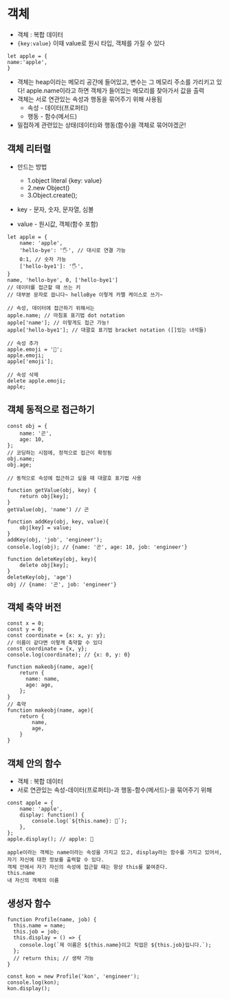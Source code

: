 # 객체
- 객체 : 복합 데이터
- `{key:value}` 이때 value로 원시 타입, 객체를 가질 수 있다

```
let apple = {
name:'apple',
}
```
- 객체는 heap이라는 메모리 공간에 들어있고, 변수는 그 메모리 주소를 가리키고 있다! apple.name이라고 하면 객체가 들어있는 메모리를 찾아가서 값을 출력
- 객체는 서로 연관있는 속성과 행동을 묶어주기 위해 사용됨
  - 속성 - 데이터(프로퍼티)
  - 행동 - 함수(메서드)
- 밀접하게 관련있는 상태(데이터)와 행동(함수)을 객체로 묶어야겠군!

## 객체 리터럴
- 만드는 방법
  - 1.object literal {key: value}
  - 2.new Object()
  - 3.Object.create();

- key - 문자, 숫자, 문자열, 심볼
- value - 원시값, 객체(함수 포함)
  
```
let apple = {
	name: 'apple',
    'hello-bye': '🖐', // 대시로 연결 가능
    0:1, // 숫자 가능
    ['hello-bye1']: '🖐',
}
name, 'hello-bye', 0, ['hello-bye1']
// 데이터를 접근할 때 쓰는 키
// 대부분 문자로 씁니다~ helloBye 이렇게 카멜 케이스로 쓰기~

// 속성, 데이터에 접근하기 위해서는
apple.name; // 마침표 표기법 dot notation
apple['name']; // 이렇게도 접근 가능!
apple['hello-bye1']; // 대괄호 표기법 bracket notation ([]있는 녀석들)

// 속성 추가
apple.emoji = '🍎';
apple.emoji;
apple['emoji'];

// 속성 삭제
delete apple.emoji;
apple;
```

## 객체 동적으로 접근하기
```
const obj = {
	name: '곤',
    age: 10,
};
// 코딩하는 시점에, 정적으로 접근이 확정됨
obj.name;
obj.age;

// 동적으로 속성에 접근하고 싶을 때 대괄호 표기법 사용

function getValue(obj, key) {
	return obj[key];
}
getValue(obj, 'name') // 곤

function addKey(obj, key, value){
	obj[key] = value;
}
addKey(obj, 'job', 'engineer');
console.log(obj); // {name: '곤', age: 10, job: 'engineer'}

function deleteKey(obj, key){
	delete obj[key];
}
deleteKey(obj, 'age')
obj // {name: '곤', job: 'engineer'}
```

## 객체 축약 버전
```
const x = 0;
const y = 0;
const coordinate = {x: x, y: y};
// 이름이 같다면 이렇게 축약할 수 있다
const coordinate = {x, y};
console.log(coordinate); // {x: 0, y: 0}

function makeobj(name, age){
	return {
      name: name,
      age: age,
    };
}
// 축약
function makeobj(name, age){
	return {
    	name,
    	age,
    }
}
```

## 객체 안의 함수
- 객체 : 복합 데이터
- 서로 연관있는 속성-데이터(프로퍼티)-과 행동-함수(메서드)-을 묶어주기 위해
```
const apple = {
	name: 'apple',
    display: function() {
    	console.log(`${this.name}: 🍎`);
    },
};
apple.display(); // apple: 🍎

apple이라는 객체는 name이라는 속성을 가지고 있고, display라는 함수를 가지고 있어서, 자기 자신에 대한 정보를 출력할 수 있다.
객체 안에서 자기 자신의 속성에 접근할 때는 항상 this를 붙여준다.
this.name
내 자신의 객체의 이름
```

## 생성자 함수
```
function Profile(name, job) {
  this.name = name;
  this.job = job;
  this.display = () => {
    console.log(`제 이름은 ${this.name}이고 직업은 ${this.job}입니다.`);
  };
  // return this; // 생략 가능
}

const kon = new Profile('kon', 'engineer');
console.log(kon);
kon.display();
```

